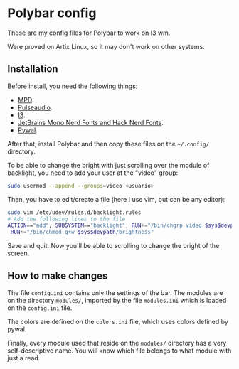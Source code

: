 # Polybar config

These are my config files for Polybar to work on I3 wm.

Were proved on Artix Linux, so it may don't work on other systems.

## Installation

Before install, you need the following things:

- [MPD][1].
- [Pulseaudio][2].
- [I3][3].
- [JetBrains Mono Nerd Fonts and Hack Nerd Fonts][4].
- [Pywal][5].

After that, install Polybar and then copy these files on the `~/.config/`
 directory.

To be able to change the bright with just scrolling over the module of
 backlight, you need to add your user at the "video" group:

```bash
sudo usermod --append --groups=video <usuario>
```

Then, you have to edit/create a file (here I use vim, but can be any editor):

```bash
sudo vim /etc/udev/rules.d/backlight.rules
# Add the following lines to the file
ACTION=="add", SUBSYSTEM=="backlight", RUN+="/bin/chgrp video $sys$devpath/brightness",
 RUN+="/bin/chmod g+w $sys$devpath/brightness"
```

Save and quit. Now you'll be able to scrolling to change the bright of
 the screen.

## How to make changes

The file `config.ini` contains only the settings of the bar. The modules
 are on the directory `modules/`, imported by the file `modules.ini` which is
 loaded on the `config.ini` file.

The colors are defined on the `colors.ini` file, which uses colors defined
 by pywal.

Finally, every module used that reside on the `modules/` directory has a
 very self-descriptive name. You will know which file belongs to what
 module with just a read.

[1]: https://mpd.readthedocs.io/en/latest/
[2]: https://wiki.archlinux.org/title/PulseAudio
[3]: https://i3wm.org/
[4]: https://www.nerdfonts.com/#home
[5]: https://github.com/dylanaraps/pywal
